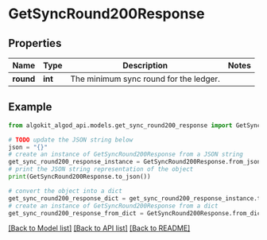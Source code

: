 # GetSyncRound200Response


## Properties

Name | Type | Description | Notes
------------ | ------------- | ------------- | -------------
**round** | **int** | The minimum sync round for the ledger. | 

## Example

```python
from algokit_algod_api.models.get_sync_round200_response import GetSyncRound200Response

# TODO update the JSON string below
json = "{}"
# create an instance of GetSyncRound200Response from a JSON string
get_sync_round200_response_instance = GetSyncRound200Response.from_json(json)
# print the JSON string representation of the object
print(GetSyncRound200Response.to_json())

# convert the object into a dict
get_sync_round200_response_dict = get_sync_round200_response_instance.to_dict()
# create an instance of GetSyncRound200Response from a dict
get_sync_round200_response_from_dict = GetSyncRound200Response.from_dict(get_sync_round200_response_dict)
```
[[Back to Model list]](../README.md#documentation-for-models) [[Back to API list]](../README.md#documentation-for-api-endpoints) [[Back to README]](../README.md)


